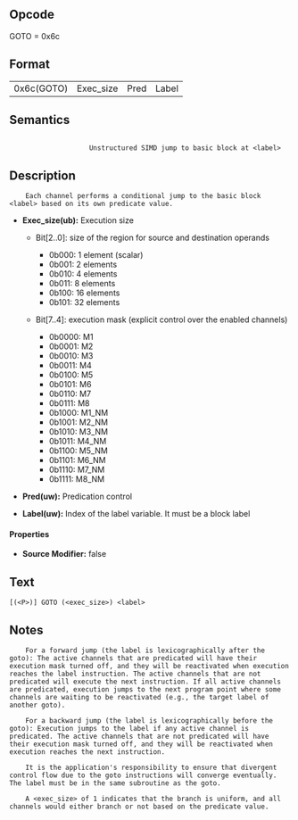 <!---======================= begin_copyright_notice ============================

Copyright (C) 2020-2022 Intel Corporation

SPDX-License-Identifier: MIT

============================= end_copyright_notice ==========================-->

## Opcode

  GOTO = 0x6c

## Format

| | | | |
| --- | --- | --- | --- |
| 0x6c(GOTO) | Exec_size | Pred | Label |


## Semantics


```

                    Unstructured SIMD jump to basic block at <label>
```

## Description





```
    Each channel performs a conditional jump to the basic block <label> based on its own predicate value.
```


- **Exec_size(ub):** Execution size

  - Bit[2..0]: size of the region for source and destination operands

    - 0b000:  1 element (scalar)
    - 0b001:  2 elements
    - 0b010:  4 elements
    - 0b011:  8 elements
    - 0b100:  16 elements
    - 0b101:  32 elements
  - Bit[7..4]: execution mask (explicit control over the enabled channels)

    - 0b0000:  M1
    - 0b0001:  M2
    - 0b0010:  M3
    - 0b0011:  M4
    - 0b0100:  M5
    - 0b0101:  M6
    - 0b0110:  M7
    - 0b0111:  M8
    - 0b1000:  M1_NM
    - 0b1001:  M2_NM
    - 0b1010:  M3_NM
    - 0b1011:  M4_NM
    - 0b1100:  M5_NM
    - 0b1101:  M6_NM
    - 0b1110:  M7_NM
    - 0b1111:  M8_NM

- **Pred(uw):** Predication control


- **Label(uw):** Index of the label variable.  It must be a block label


#### Properties
- **Source Modifier:** false




## Text
```
[(<P>)] GOTO (<exec_size>) <label>
```

## Notes





```
    For a forward jump (the label is lexicographically after the goto): The active channels that are predicated will have their execution mask turned off, and they will be reactivated when execution reaches the label instruction. The active channels that are not predicated will execute the next instruction. If all active channels are predicated, execution jumps to the next program point where some channels are waiting to be reactivated (e.g., the target label of another goto).

    For a backward jump (the label is lexicographically before the goto): Execution jumps to the label if any active channel is predicated. The active channels that are not predicated will have their execution mask turned off, and they will be reactivated when execution reaches the next instruction.

    It is the application's responsibility to ensure that divergent control flow due to the goto instructions will converge eventually. The label must be in the same subroutine as the goto.

    A <exec_size> of 1 indicates that the branch is uniform, and all channels would either branch or not based on the predicate value.
```

